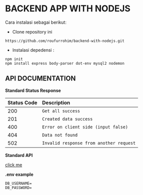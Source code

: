 # BACKEND APP WITH NODEJS

Cara instalasi sebagai berikut:

- Clone repository ini

```
https://github.com/roufurrohim/backend-with-nodejs.git
```

- Instalasi depedensi :

```
npm init
npm install express body-parser dot-env mysql2 nodemon
```

## API DOCUMENTATION

**Standard Status Response**

| Status Code | Description                             |
| :---------- | :-------------------------------------- |
| 200         | `Get all success`                       |
| 201         | `Created data success`                  |
| 400         | `Error on client side (input false)`    |
| 404         | `Data not found`                        |
| 502         | `Invalid response from another request` |


**Standard API**

[click me](https://github.com/roufurrohim/backend-with-nodejs/blob/master/api-documents.json)


**.env example**
```
DB_USERNAME=
DB_PASSWORD=
```